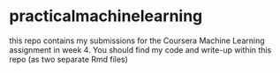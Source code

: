 # practicalmachinelearning
this repo contains my submissions for the Coursera Machine Learning assignment in week 4.  You should find my code and write-up within this repo (as two separate Rmd files)
